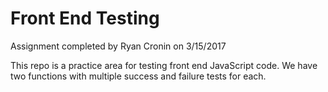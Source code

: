 # Front End Testing
Assignment completed by Ryan Cronin on 3/15/2017

This repo is a practice area for testing front end JavaScript code. We have two
functions with multiple success and failure tests for each. 
